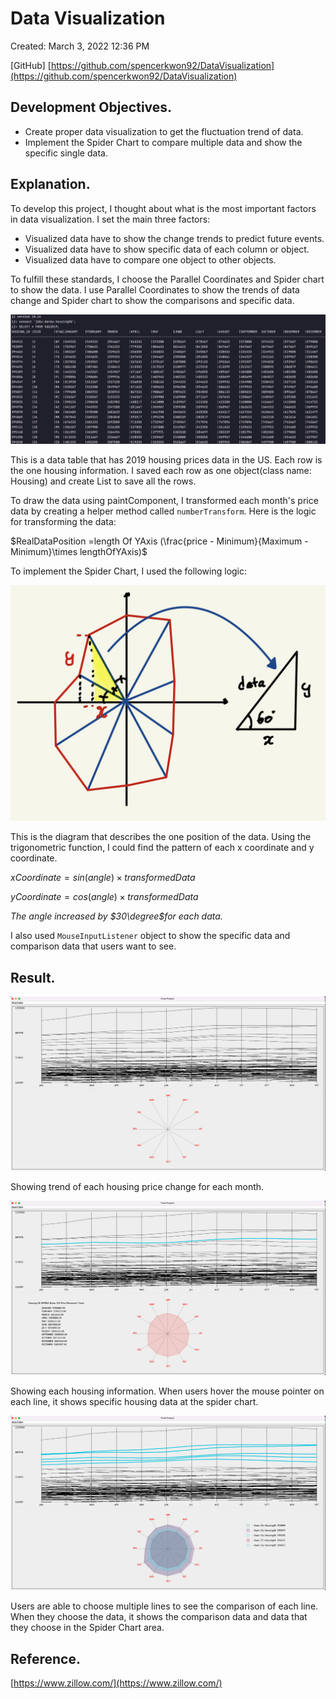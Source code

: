 # Data Visualization

Created: March 3, 2022 12:36 PM

[GitHub] [https://github.com/spencerkwon92/DataVisualization](https://github.com/spencerkwon92/DataVisualization)

## Development Objectives.

- Create proper data visualization to get the fluctuation trend of data.
- Implement the Spider Chart to compare multiple data and show the specific single data.

## Explanation.

To develop this project, I thought about what is the most important factors in data visualization. I set the main three factors:

- Visualized data have to show the change trends to predict future events.
- Visualized data have to show specific data of each column or object.
- Visualized data have to compare one object to other objects.

To fulfill these standards, I choose the Parallel Coordinates and Spider chart to show the data. I use Parallel Coordinates to show the trends of data change and Spider chart to show the comparisons and specific data.

![Screen Shot 2022-03-19 at 4.51.38 AM.png](res/Screen_Shot_2022-03-19_at_4.51.38_AM.png)

This is a data table that has 2019 housing prices data in the US. Each row is the one housing information. I saved each row as one object(class name: Housing) and create List to save all the rows.

To draw the data using paintComponent, I transformed each month's price data by creating a helper method called `numberTransform`. Here is the logic for transforming the data:

$RealDataPosition =length Of YAxis (\frac{price - Minimum}{Maximum - Minimum}\times lengthOfYAxis)$

To implement the Spider Chart, I used the following logic:

![IMG_C5B965E9257A-1.jpeg](res/IMG_C5B965E9257A-1.jpeg)

This is the diagram that describes the one position of the data. Using the trigonometric function, I could find the pattern of each x coordinate and y coordinate.

$xCoordinate = sin(angle)\times transformedData$

$yCoordinate = cos(angle)\times transformedData$

*The angle increased by $30\degree$for each data.* 

I also used `MouseInputListener` object to show the specific data and comparison data that users want to see. 

## Result.

![Screen Shot 2022-03-18 at 10.39.01 PM.png](res/Screen_Shot_2022-03-18_at_10.39.01_PM.png)

Showing trend of each housing price change for each month.

![Screen Shot 2022-03-18 at 10.39.10 PM.png](res/Screen_Shot_2022-03-18_at_10.39.10_PM.png)

Showing each housing information. When users hover the mouse pointer on each line, it shows specific housing data at the spider chart.

![Screen Shot 2022-03-18 at 10.39.21 PM.png](res/Screen_Shot_2022-03-18_at_10.39.21_PM.png)

Users are able to choose multiple lines to see the comparison of each line. When they choose the data, it shows the comparison data and data that they choose in the Spider Chart area.

## Reference.

[https://www.zillow.com/](https://www.zillow.com/)

